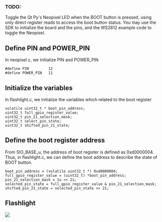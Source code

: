 ### TODO:

Toggle the Qt Py's Neopixel LED when the BOOT button is pressed, using only direct register reads to access the boot button status. You may use the SDK to initialize the board and the pins, and the WS2812 example code to toggle the Neopixel. 

## Define PIN and POWER_PIN

In neopixel.c, we initialize PIN and POWER_PIN 

```
#define PIN         12
#define POWER_PIN   11
```
## Initialize the variables

In flashlight.c, we initialize the variables which related to the boot register

```
volatile uint32_t * boot_pin_address;
uint32_t full_gpio_register_value;
uint32_t pin_21_selection_mask;
uint32_t select_pin_state;
uint32_t shifted_pin_21_state;
```

## Define the boot register address

From SIO_BASE_u, the address of boot register is defined as 0xd0000004. Thus, in flashlight.c, we can define the boot address to describe the state of BOOT button. 

```
boot_pin_address = (volatile uint32_t *) 0xd0000004;
full_gpio_register_value = (uint32_t) *boot_pin_address;
pin_21_selection_mask = 1u << 21;
selected_pin_state = full_gpio_register_value & pin_21_selection_mask;
shifted_pin_21_state = selected_pin_state >> 21;
```

## Flashlight
![](https://github.com/SEN316/ese519-lab2B-part1-10/blob/main/1_registers/part1.gif)
